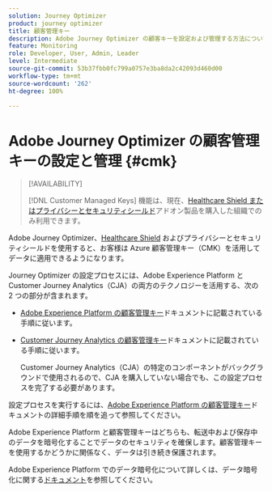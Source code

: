 ```yaml
---
solution: Journey Optimizer
product: journey optimizer
title: 顧客管理キー
description: Adobe Journey Optimizer の顧客キーを設定および管理する方法について説明します。
feature: Monitoring
role: Developer, User, Admin, Leader
level: Intermediate
source-git-commit: 53b37fbb0fc799a0757e3ba8da2c42093d460d00
workflow-type: tm+mt
source-wordcount: '262'
ht-degree: 100%

---
```


# Adobe Journey Optimizer の顧客管理キーの設定と管理 {#cmk}

>[!AVAILABILITY]
>
>[!DNL Customer Managed Keys] 機能は、現在、[Healthcare Shield またはプライバシーとセキュリティシールド](https://experienceleague.adobe.com/docs/events/customer-data-management-voices-recordings/governance/healthcare-shield.html?lang=ja)アドオン製品を購入した組織でのみ利用できます。

Adobe Journey Optimizer、[Healthcare Shield](https://www.adobe.com/trust/compliance/hipaa-ready.html) およびプライバシーとセキュリティシールドを使用すると、お客様は Azure 顧客管理キー（CMK）を活用してデータに適用できるようになります。

Journey Optimizer の設定プロセスには、Adobe Experience Platform と Customer Journey Analytics（CJA）の両方のテクノロジーを活用する、次の 2 つの部分が含まれます。

* [Adobe Experience Platform の顧客管理キー](https://experienceleague.adobe.com/docs/experience-platform/landing/governance-privacy-security/customer-managed-keys.html?lang=ja)ドキュメントに記載されている手順に従います。

* [Customer Journey Analytics の顧客管理キー](https://experienceleague.adobe.com/docs/analytics-platform/using/cja-privacy/cmk.html?lang=ja)ドキュメントに記載されている手順に従います。

  Customer Journey Analytics（CJA）の特定のコンポーネントがバックグラウンドで使用されるので、CJA を購入していない場合でも、この設定プロセスを完了する必要があります。

設定プロセスを実行するには、[Adobe Experience Platform の顧客管理キー](https://experienceleague.adobe.com/docs/experience-platform/landing/governance-privacy-security/encryption.html?lang=ja)ドキュメントの詳細手順を順を追って参照してください。

Adobe Experience Platform と顧客管理キーはどちらも、転送中および保存中のデータを暗号化することでデータのセキュリティを確保します。顧客管理キーを使用するかどうかに関係なく、データは引き続き保護されます。

Adobe Experience Platform でのデータ暗号化について詳しくは、データ暗号化に関する[ドキュメント](https://experienceleague.adobe.com/docs/experience-platform/landing/governance-privacy-security/encryption.html?lang=ja)を参照してください。